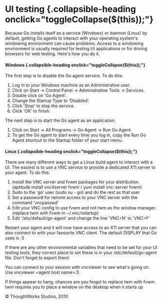 
 

UI testing {.collapsible-heading onclick="toggleCollapse($(this));"}
==========

Because Go installs itself as a service (Windows) or daemon (Linux) by
default, getting Go agents to interact with your operating system's
windowing environment can cause problems. Access to a windowing
environment is usually required for testing UI applications or for
driving browsers for web testing. Here's how you do it.

#### Windows {.collapsible-heading onclick="toggleCollapse($(this));"}

The first step is to disable the Go agent service. To do this:

1.  Log in to your Windows machine as an Administrative user.
2.  Click on Start → Control Panel → Administrative Tools → Services.
3.  Double click on 'Go Agent'.
4.  Change the Startup Type to 'Disabled'.
5.  Click 'Stop' to stop the service.
6.  Click 'OK' to finish.

The next step is to start the Go agent as an application.

1.  Click on Start → All Programs → Go Agent → Run Go Agent.
2.  To get the Go agent to start every time you log in, copy the Run Go
    Agent shortcut to the Startup folder of your start menu.

#### Linux {.collapsible-heading onclick="toggleCollapse($(this));"}

There are many different ways to get a Linux build agent to interact
with a UI. The easiest is to use a VNC service to provide a dedicated
X11 server to your agent. To do this:

1.  Install the VNC server and fvwm packages for your distribution.
    (aptitude install vnc4server fvwm / yum install vnc-server fvwm)
2.  Sudo to the 'go' user (sudo su - go) and do the rest as that user
3.  Set a password for remote access to your VNC server with the command
    'vncpasswd'
4.  Edit your VNC config to use fvwm and not twm as the window manager.
    (replace twm with fvwm in \~/.vnc/xstartup)
5.  Edit '/etc/default/go-agent' and change the line 'VNC=N' to 'VNC=Y'

Restart your agent and it will now have access to an X11 server that you
can also connect to with your favourite VNC client. The default DISPLAY
that Go uses is :3

If there are any other environmental variables that need to be set for
your UI testing tools, they correct place to set these is in your
/etc/default/go-agent file. Don't forget to export them!

You can connect to your session with vncviewer to see what's going on.
Use vncviewer \<agent host name\>:3

If things appear to hang, chances are you forgot to replace twm with
fvwm. twm requires you to place a window on the desktop when it starts
up





© ThoughtWorks Studios, 2010

